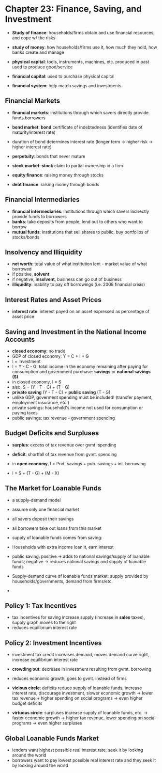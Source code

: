 Chapter 23: Finance, Saving, and Investment
==========================================

* __Study of finance__: households/firms obtain and use financial resources, and cope w/ the risks
* __study of money__: how households/firms use it, how much they hold, how banks create and manage

* __physical capital__: tools, instruments, machines, etc. produced in past used to produce good/service
* __financial capital__: used to purchase physical capital

* __financial system__: help match savings and investments

Financial Markets
------------------
* __financial markets__: institutions through which savers directly provide funds borrowers 

* __bond market__: **bond** certificate of indebtedness (identifies date of maturity/interest rate)
* duration of bond determines interest rate (longer term -> higher risk -> higher interest rate)
* __perpetuity__: bonds that never mature
* __stock market__: **stock** claim to partial ownership in a firm
* __equity finance__: raising money through stocks
* __debt finance__: raising money through bonds

Financial Intermediaries
------------------------
* __financial intermediaries__: institutions through which savers indirectly provide funds to borrowers
* __banks__: take deposits from people, lend out to others who want to borrow
* __mutual funds__: institutions that sell shares to public, buy portfolios of stocks/bonds

Insolvency and Illiquidity
---------------------------
* __net worth__: total value of what institution lent - market value of what borrowed
* if positive, __solvent__
* if negative, __insolvent__, business can go out of business
* __illiquidity__: inability to pay off borrowings (i.e. 2008 financial crisis)

Interest Rates and Asset Prices
-------------------------------
* __interest rate__: interest payed on an asset expressed as percentage of asset price

Saving and Investment in the National Income Accounts
----------------------------------------------------
* __closed economy__: no trade
* GDP of closed economy: Y = C + I + G
* I = investment
* I = Y - C - G: total income in the economy remaining after paying for consumption and government purchase: __savings__ or __national savings (S)__
* in closed economy, I = S
* also, S = (Y - T - C) + (T - G)
* __private saving__ (Y - T - C) + __public saving__ (T - G)
* unlike GDP, goverment spending must be included! (transfer payment, employment insurance, etc.)
* private savings: household's income not used for consumption or paying taxes
* public savings: tax revenue - government spending

Budget Deficits and Surpluses
-----------------------------
* __surplus__: excess of tax revenue over gvmt. spending
* __deficit__: shortfall of tax revenue from gvmt. spending

* in __open economy__, I = Prvt. savings + pub. savings + int. borrowing
* I = S + (T - G) + (M - X)

The Market for Loanable Funds
------------------------------
* a supply-demand model
* assume only one financial market
* all savers deposit their savings
* all borrowers take out loans from this market
* supply of loanable funds comes from saving:
* Households with extra income loan it, earn interest
* public saving: positive -> adds to national savings/supply of loanable funds; negative -> reduces national savings and supply of loanable funds

* Supply-demand curve of loanable funds market: supply provided by households/governments, demand from firms/etc. 
* 
Policy 1: Tax Incentives
------------------------
* tax incentives for saving increase supply (increase in **sales** taxes), supply graph moves to the right
* reduces equilibrium interest rate

Policy 2: Investment Incentives
-------------------------------
* investment tax credit increases demand, moves demand curve right, increase equilibrium interest rate

* __crowding out__: decrease in investment resulting from gvmt. borrowing
* reduces economic growth, goes to gvmt. instead of firms
* __vicious circle__: deficits reduce supply of loanable funds, increase interest rate, discourage investment, slower economic growth -> lower tax revenue + higher spending on social programs -> even higher budget deficits 
* __virtuous circle__: surpluses increase supply of loanable funds, etc. -> faster economic growth -> higher tax revenue, lower spending on social programs -> even higher surpluses 

Global Loanable Funds Market
---------------------------
* lenders want highest possible real interest rate; seek it by looking around the world
* borrowers want to pay lowest possible real interest rate and they seek it by looking around the world
